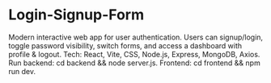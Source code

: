 # Login-Signup-Form
Modern interactive web app for user authentication. Users can signup/login, toggle password visibility, switch forms, and access a dashboard with profile &amp; logout. Tech: React, Vite, CSS, Node.js, Express, MongoDB, Axios. Run backend: cd backend &amp;&amp; node server.js. Frontend: cd frontend &amp;&amp; npm run dev.
